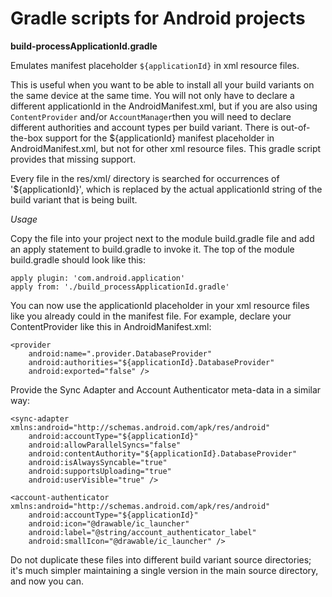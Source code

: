 Gradle scripts for Android projects
===================================

**build-processApplicationId.gradle**

Emulates manifest placeholder `${applicationId}` in xml resource files.

This is useful when you want to be able to install all your build variants on the same device at the same time. You will not only have to declare a different applicationId in the AndroidManifest.xml, but if you are also using `ContentProvider` and/or  `AccountManager`then you will need to declare different authorities and account types per build variant. There is out-of-the-box support for the ${applicationId} manifest placeholder in AndroidManifest.xml, but not for other xml resource files. This gradle script provides that missing support.

Every file in the res/xml/ directory is searched for occurrences of '${applicationId}', which is replaced by the actual applicationId string of the build variant that is being built.

*Usage*

Copy the file into your project next to the module build.gradle file and add an apply statement to build.gradle to invoke it. The top of the module build.gradle should look like this:

    apply plugin: 'com.android.application'
    apply from: './build_processApplicationId.gradle'

You can now use the applicationId placeholder in your xml resource files like you already could in the manifest file. For example, declare your ContentProvider like this in AndroidManifest.xml:

    <provider
        android:name=".provider.DatabaseProvider"
        android:authorities="${applicationId}.DatabaseProvider"
        android:exported="false" />

Provide the Sync Adapter and Account Authenticator meta-data in a similar way:

    <sync-adapter xmlns:android="http://schemas.android.com/apk/res/android"
        android:accountType="${applicationId}"
        android:allowParallelSyncs="false"
        android:contentAuthority="${applicationId}.DatabaseProvider"
        android:isAlwaysSyncable="true"
        android:supportsUploading="true"
        android:userVisible="true" />

    <account-authenticator xmlns:android="http://schemas.android.com/apk/res/android"
        android:accountType="${applicationId}"
        android:icon="@drawable/ic_launcher"
        android:label="@string/account_authenticator_label"
        android:smallIcon="@drawable/ic_launcher" />

Do not duplicate these files into different build variant source directories; it's much simpler maintaining a single version in the main source directory, and now you can.
